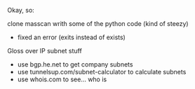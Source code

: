 Okay, so:

clone masscan
writh some of the python code (kind of steezy)
 - fixed an error (exits instead of exists)

Gloss over IP subnet stuff
 - use bgp.he.net to get company subnets
 - use tunnelsup.com/subnet-calculator to calculate subnets
 - use whois.com to see... who is
